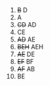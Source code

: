 1. ~~B~~ D
2. A
3. ~~CD~~ AD
4. CE
5. ~~AD~~ AE
6. ~~BEH~~ AEH
7. ~~AE~~ DE
8. ~~EF~~ BF
9. ~~AF~~ AB
10. BE
